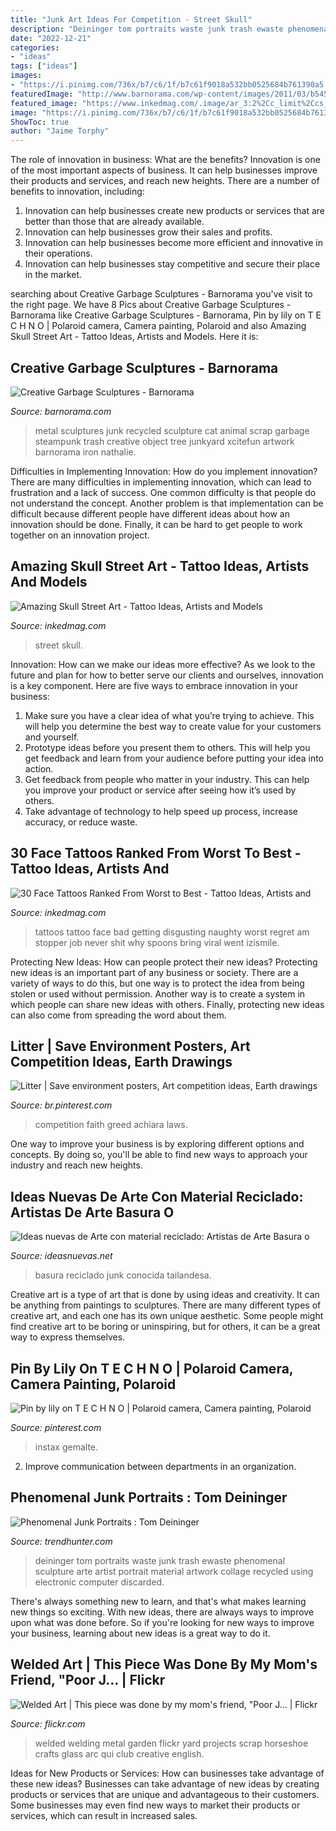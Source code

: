 ```yaml
---
title: "Junk Art Ideas For Competition - Street Skull"
description: "Deininger tom portraits waste junk trash ewaste phenomenal sculpture arte artist portrait material artwork collage recycled using electronic computer discarded"
date: "2022-12-21"
categories:
- "ideas"
tags: ["ideas"]
images:
- "https://i.pinimg.com/736x/b7/c6/1f/b7c61f9018a532bb0525684b761390a5.jpg"
featuredImage: "http://www.barnorama.com/wp-content/images/2011/03/b545/07.jpg"
featured_image: "https://www.inkedmag.com/.image/ar_3:2%2Cc_limit%2Ccs_srgb%2Cq_auto:good%2Cw_700/MTU5MDMxOTg0NTA3MzMyMjQ1/screen-shot-2018-08-02-at-93936-am.png"
image: "https://i.pinimg.com/736x/b7/c6/1f/b7c61f9018a532bb0525684b761390a5.jpg"
ShowToc: true
author: "Jaime Torphy"
---
```



The role of innovation in business: What are the benefits?
Innovation is one of the most important aspects of business. It can help businesses improve their products and services, and reach new heights. There are a number of benefits to innovation, including: 
1. Innovation can help businesses create new products or services that are better than those that are already available. 
2. Innovation can help businesses grow their sales and profits. 
3. Innovation can help businesses become more efficient and innovative in their operations. 
4. Innovation can help businesses stay competitive and secure their place in the market.

	

		
searching about Creative Garbage Sculptures - Barnorama you've visit to the right page. We have 8 Pics about Creative Garbage Sculptures - Barnorama like Creative Garbage Sculptures - Barnorama, Pin by lily on T E C H N O | Polaroid camera, Camera painting, Polaroid and also Amazing Skull Street Art - Tattoo Ideas, Artists and Models. Here it is:
		
    
## Creative Garbage Sculptures - Barnorama

<img loading=lazy src="http://www.barnorama.com/wp-content/images/2011/03/b545/07.jpg" onerror="this.onerror=null;this.src='https://tse3.mm.bing.net/th?id=OIP.7EfASxTRi0FGZlT7STHFewHaLG&amp;pid=15.1';" alt="Creative Garbage Sculptures - Barnorama">

_Source: barnorama.com_

>metal sculptures junk recycled sculpture cat animal scrap garbage steampunk trash creative object tree junkyard xcitefun artwork barnorama iron nathalie. 

	

Difficulties in Implementing Innovation: How do you implement innovation?
There are many difficulties in implementing innovation, which can lead to frustration and a lack of success. One common difficulty is that people do not understand the concept. Another problem is that implementation can be difficult because different people have different ideas about how an innovation should be done. Finally, it can be hard to get people to work together on an innovation project.

    
## Amazing Skull Street Art - Tattoo Ideas, Artists And Models

<img loading=lazy src="https://www.inkedmag.com/.image/t_share/MTU5MDMyMzUwMTEyMDMyNDA1/hynoskull-street-art.jpg" onerror="this.onerror=null;this.src='https://tse3.mm.bing.net/th?id=OIP.K5GdVRYI9j_ktJxpizpM8AHaE_&amp;pid=15.1';" alt="Amazing Skull Street Art - Tattoo Ideas, Artists and Models">

_Source: inkedmag.com_

>street skull. 

	

Innovation: How can we make our ideas more effective?
As we look to the future and plan for how to better serve our clients and ourselves, innovation is a key component. Here are five ways to embrace innovation in your business: 
1. Make sure you have a clear idea of what you’re trying to achieve. This will help you determine the best way to create value for your customers and yourself. 
2. Prototype ideas before you present them to others. This will help you get feedback and learn from your audience before putting your idea into action. 
3. Get feedback from people who matter in your industry. This can help you improve your product or service after seeing how it’s used by others. 
4. Take advantage of technology to help speed up process, increase accuracy, or reduce waste.

    
## 30 Face Tattoos Ranked From Worst To Best - Tattoo Ideas, Artists And

<img loading=lazy src="https://www.inkedmag.com/.image/ar_3:2%2Cc_limit%2Ccs_srgb%2Cq_auto:good%2Cw_700/MTU5MDMxOTg0NTA3MzMyMjQ1/screen-shot-2018-08-02-at-93936-am.png" onerror="this.onerror=null;this.src='https://tse1.mm.bing.net/th?id=OIP.itIIIY3UcgTd6y7UZLBecwAAAA&amp;pid=15.1';" alt="30 Face Tattoos Ranked From Worst to Best - Tattoo Ideas, Artists and">

_Source: inkedmag.com_

>tattoos tattoo face bad getting disgusting naughty worst regret am stopper job never shit why spoons bring viral went izismile. 

	

Protecting New Ideas: How can people protect their new ideas?
Protecting new ideas is an important part of any business or society. There are a variety of ways to do this, but one way is to protect the idea from being stolen or used without permission. Another way is to create a system in which people can share new ideas with others. Finally, protecting new ideas can also come from spreading the word about them.

    
## Litter | Save Environment Posters, Art Competition Ideas, Earth Drawings

<img loading=lazy src="https://i.pinimg.com/736x/b7/c6/1f/b7c61f9018a532bb0525684b761390a5.jpg" onerror="this.onerror=null;this.src='https://tse1.mm.bing.net/th?id=OIP.icBipH3GBQlSvoSzLdD3cwHaKX&amp;pid=15.1';" alt="Litter | Save environment posters, Art competition ideas, Earth drawings">

_Source: br.pinterest.com_

>competition faith greed achiara laws. 

	

One way to improve your business is by exploring different options and concepts. By doing so, you'll be able to find new ways to approach your industry and reach new heights.

    
## Ideas Nuevas De Arte Con Material Reciclado: Artistas De Arte Basura O

<img loading=lazy src="https://ideasnuevas.net/wp-content/uploads/2015/11/janePerkins-Alternopolis-3.jpg" onerror="this.onerror=null;this.src='https://tse4.mm.bing.net/th?id=OIP.t0pnAEg9vugn4pJhdcJCTAHaKS&amp;pid=15.1';" alt="Ideas nuevas de Arte con material reciclado: Artistas de Arte Basura o">

_Source: ideasnuevas.net_

>basura reciclado junk conocida tailandesa. 

	

Creative art is a type of art that is done by using ideas and creativity. It can be anything from paintings to sculptures. There are many different types of creative art, and each one has its own unique aesthetic. Some people might find creative art to be boring or uninspiring, but for others, it can be a great way to express themselves.

    
## Pin By Lily On T E C H N O | Polaroid Camera, Camera Painting, Polaroid

<img loading=lazy src="https://i.pinimg.com/736x/05/e3/ce/05e3ce44660ce7eaf6f6a03d9edcfcfb.jpg" onerror="this.onerror=null;this.src='https://tse2.mm.bing.net/th?id=OIP.RHZz441h0CxnISjq-1XQDAHaJ3&amp;pid=15.1';" alt="Pin by lily on T E C H N O | Polaroid camera, Camera painting, Polaroid">

_Source: pinterest.com_

>instax gemalte. 

	

2. Improve communication between departments in an organization.

    
## Phenomenal Junk Portraits : Tom Deininger

<img loading=lazy src="http://cdn.trendhunterstatic.com/thumbs/tom-deininger.jpeg" onerror="this.onerror=null;this.src='https://tse3.mm.bing.net/th?id=OIP.W1MI_OYksPK_9TuRQ-LQ2wAAAA&amp;pid=15.1';" alt="Phenomenal Junk Portraits : Tom Deininger">

_Source: trendhunter.com_

>deininger tom portraits waste junk trash ewaste phenomenal sculpture arte artist portrait material artwork collage recycled using electronic computer discarded. 

	

There's always something new to learn, and that's what makes learning new things so exciting. With new ideas, there are always ways to improve upon what was done before. So if you're looking for new ways to improve your business, learning about new ideas is a great way to do it.

    
## Welded Art | This Piece Was Done By My Mom&#039;s Friend, &quot;Poor J… | Flickr

<img loading=lazy src="https://c1.staticflickr.com/5/4062/5077540608_c50c451fb3_b.jpg" onerror="this.onerror=null;this.src='https://tse1.mm.bing.net/th?id=OIP.46guYRJqYzq_PXsyX9puIAHaLG&amp;pid=15.1';" alt="Welded Art | This piece was done by my mom&#039;s friend, &quot;Poor J… | Flickr">

_Source: flickr.com_

>welded welding metal garden flickr yard projects scrap horseshoe crafts glass arc qui club creative english. 

	

Ideas for New Products or Services: How can businesses take advantage of these new ideas?
Businesses can take advantage of new ideas by creating products or services that are unique and advantageous to their customers. Some businesses may even find new ways to market their products or services, which can result in increased sales.

